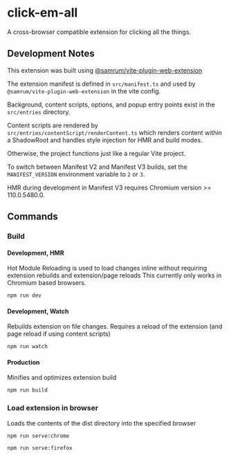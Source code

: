 # click-em-all

A cross-browser compatible extension for clicking all the things.

## Development Notes

This extension was built using [@samrum/vite-plugin-web-extension](https://github.com/samrum/vite-plugin-web-extension)

The extension manifest is defined in `src/manifest.ts` and used by `@samrum/vite-plugin-web-extension`
in the vite config.

Background, content scripts, options, and popup entry points exist in the `src/entries`
directory.

Content scripts are rendered by `src/entries/contentScript/renderContent.ts` which
renders content within a ShadowRoot and handles style injection for HMR and build
modes.

Otherwise, the project functions just like a regular Vite project.

To switch between Manifest V2 and Manifest V3 builds, set the `MANIFEST_VERSION`
environment variable to `2` or `3`.

HMR during development in Manifest V3 requires Chromium version >= 110.0.5480.0.

## Commands

### Build

#### Development, HMR

Hot Module Reloading is used to load changes inline without requiring extension rebuilds
and extension/page reloads
This currently only works in Chromium based browsers.

```sh
npm run dev
```

#### Development, Watch

Rebuilds extension on file changes. Requires a reload of the extension (and page
reload if using content scripts)

```sh
npm run watch
```

#### Production

Minifies and optimizes extension build

```sh
npm run build
```

### Load extension in browser

Loads the contents of the dist directory into the specified browser

```sh
npm run serve:chrome
```

```sh
npm run serve:firefox
```
